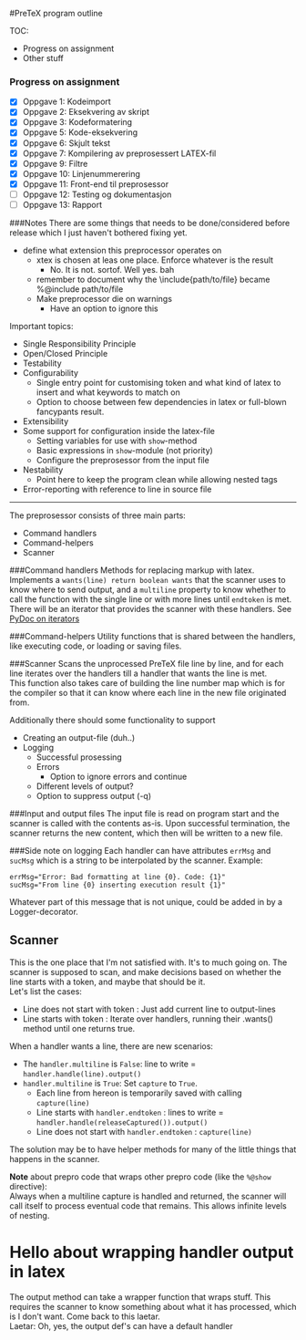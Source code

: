 #PreTeX program outline

TOC:
  - Progress on assignment
  - Other stuff

### Progress on assignment

- [x] Oppgave 1: Kodeimport
- [x] Oppgave 2: Eksekvering av skript
- [x] Oppgave 3: Kodeformatering
- [x] Oppgave 5: Kode-eksekvering
- [x] Oppgave 6: Skjult tekst
- [x] Oppgave 7: Kompilering av preprosessert LATEX-fil
- [x] Oppgave 9: Filtre
- [x] Oppgave 10: Linjenummerering
- [x] Oppgave 11: Front-end til preprosessor
- [ ] Oppgave 12: Testing og dokumentasjon
- [ ] Oppgave 13: Rapport

###Notes
There are some things that needs to be done/considered before release
which I just haven't bothered fixing yet.

* define what extension this preprocessor operates on
  * xtex is chosen at leas one place. Enforce whatever is the result
    * No. It is not. sortof. Well yes. bah
  * remember to document why the \include{path/to/file} became
    %@include path/to/file
  * Make preprocessor die on warnings
    * Have an option to ignore this


Important topics:
* Single Responsibility Principle
* Open/Closed Principle
* Testability
* Configurability
  * Single entry point for customising token and
    what kind of latex to insert and what keywords
    to match on
  * Option to choose between few dependencies in latex
    or full-blown fancypants result.
* Extensibility
* Some support for configuration inside the latex-file
  * Setting variables for use with `show`-method
  * Basic expressions in `show`-module (not priority)
  * Configure the preprosessor from the input file
* Nestability
  * Point here to keep the program clean while
    allowing nested tags
* Error-reporting with reference to line in source file

--------------------------------------------------------

The preprosessor consists of three main parts:
  * Command handlers
  * Command-helpers
  * Scanner

###Command handlers
Methods for replacing markup with latex.
Implements a `wants(line) return boolean wants` that the
scanner uses to know where to send output, and a
`multiline` property to know whether to call
the function with the single line or with more lines until `endtoken` is met.
There will be an iterator that provides the scanner with these handlers.
See [PyDoc on iterators](https://docs.python.org/2/tutorial/classes.html#iterators)

###Command-helpers
Utility functions that is shared between the handlers,
like executing code, or loading or saving files.

###Scanner
Scans the unprocessed PreTeX file line by line,
and for each line iterates over the handlers till
a handler that wants the line is met.  
This function also takes care of building the
line number map which is for the compiler so that
it can know where each line in the new file originated from.


Additionally there should some functionality to support

  * Creating an output-file (duh..)
  * Logging
    * Successful prosessing
    * Errors
      * Option to ignore errors and continue
    * Different levels of output?
    * Option to suppress output (-q)


###Input and output files
The input file is read on program start
and the scanner is called with the contents as-is.
Upon successful termination, the scanner returns
the new content, which then will be written to
a new file.


###Side note on logging
  Each handler can have attributes `errMsg` and
  `sucMsg` which is a string to be interpolated
  by the scanner.
  Example:
```
errMsg="Error: Bad formatting at line {0}. Code: {1}"
sucMsg="From line {0} inserting execution result {1}"
```
Whatever part of this message that is not unique,
could be added in by a Logger-decorator.


## Scanner
This is the one place that I'm not satisfied with.
It's to much going on.
The scanner is supposed to scan, and make decisions
based on whether the line starts with a token, and maybe
that should be it.  
Let's list the cases:

* Line does not start with token : Just add current line to output-lines
* Line starts with token : Iterate over handlers, running their .wants()
method until one returns true.

When a handler wants a line, there are new scenarios:  
* The `handler.multiline` is `False`: line to write = `handler.handle(line).output()`
* `handler.multiline` is `True`: Set `capture` to `True`.
  - Each line from hereon is temporarily saved with calling `capture(line)`
  * Line starts with `handler.endtoken` : lines to write = `handler.handle(releaseCaptured()).output()`
  * Line does not start with `handler.endtoken` : `capture(line)`


The solution may be to have helper methods for many of the little
things that happens in the scanner.


**Note** about prepro code that wraps other prepro code
(like the `%@show` directive):  
Always when a multiline capture is handled and returned,
the scanner will call itself to process eventual code that
remains. This allows infinite levels of nesting.

# Hello about wrapping handler output in latex
The output method can take a wrapper function
that wraps stuff. This requires the scanner to
know something about what it has processed, which
is I don't want. Come back to this laetar.  
Laetar: Oh, yes, the output def's can have a default handler
